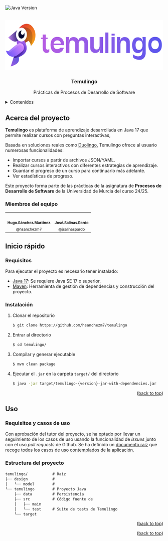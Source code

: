 <!-- PROJECT SHIELDS -->
![Java Version](https://img.shields.io/badge/java-17-orange)

<!-- PROJECT LOGO -->
<br />
<div align="center">

  <img src="temulingo/src/main/resources/media/banner.png" alt="Logo Temulingo" width="640" height="160">

  <h3 align="center">Temulingo</h3>

  <p align="center">
    Prácticas de Procesos de Desarrollo de Software
    <br />
  </p>
</div>

<!-- TABLE OF CONTENTS -->
<details>
  <summary>Contenidos</summary>
  <ol>
    <li>
      <a href="#acerca-del-proyecto">Acerca del proyecto</a>
      <ul>
        <li><a href="#miembros-del-equipo">Miembros del equipo</a></li>
      </ul>
    </li>
    <li>
      <a href="#inicio-rápido">Inicio rápido</a>
      <ul>
        <li><a href="#requisitos">Requisitos</a></li>
        <li><a href="#instalación">Instalación</a></li>
      </ul>
    </li>
    <li><a href="#uso">Uso</a></li>
    <li><a href="#documentación">Documentación</a></li>
  </ol>
</details>

<!-- ABOUT THE PROJECT -->
## Acerca del proyecto

**Temulingo** es plataforma de aprendizaje desarrollada en Java 17 que permite realizar cursos con preguntas interactivas, 

Basada en soluciones reales como [Duolingo](https://duolingo.com/), Temulingo ofrece al usuario numerosas funcionalidades:

- Importar cursos a partir de archivos JSON/YAML.
- Realizar cursos interactivos con diferentes estrategias de aprendizaje.
- Guardar el progreso de un curso para continuarlo más adelante.
- Ver estadísticas de progreso.

Este proyecto forma parte de las prácticas de la asignatura de **Procesos de Desarrollo de Software** de la Universidad de Murcia del curso 24/25.

### Miembros del equipo

<table align="center">
  <tr>
    <td align="center"><a href="https://github.com/hsanchezm7"><img src="https://avatars.githubusercontent.com/u/61797804" width="140px;" alt=""/><br /><sub><b>Hugo Sánchez Martínez</b></sub><br /><sub>@hsanchezm7</sub></a></td>
    <td align="center"><a href="https://github.com/jsalinaspardo"><img src="https://avatars.githubusercontent.com/u/167551603" width="140px;" alt=""/><br /><sub><b>José Salinas Pardo</b></sub><br /><sub>@jsalinaspardo</ sub></a></td>
  </tr>
</table>


<!-- GETTING STARTED -->
## Inicio rápido

### Requisitos

Para ejecutar el proyecto es necesario tener instalado:

* [Java 17](https://www.oracle.com/java/technologies/javase/jdk17-archive-downloads.html): Se requiere Java SE 17 o superior.
* [Maven](https://maven.apache.org/download.cgi): Herramienta de gestión de dependencias y construcción del proyecto.

### Instalación

1. Clonar el repositorio
   ```sh
   $ git clone https://github.com/hsanchezm7/temulingo
   ```
2. Entrar al directorio
   ```sh
   $ cd temulingo/
   ```
3. Compilar y generar ejecutable
   ```sh
   $ mvn clean package
   ```
4. Ejecutar el `.jar` en la carpeta `target/` del directorio
   ```sh
   $ java -jar target/temulingo-{version}-jar-with-dependencies.jar
   ```
<p align="right">(<a href="#readme-top">back to top</a>)</p>

<!-- USAGE EXAMPLES -->
## Uso

### Requisitos y casos de uso

Con aprobación del tutor del proyecto, se ha optado por llevar un seguimiento de los casos de uso usando la funcionalidad de _issues_ junto con el uso _pull requests_ de Github. Se ha definido un [documento raíz](https://github.com/hsanchezm7/temulingo/issues/9) que recoge todos los casos de uso contemplados de la aplicación.

### Estructura del proyecto

```
temulingo/           # Raíz
├── design           #
│   └── model        #
└── temulingo        # Proyecto Java
    ├── data         # Persistencia
    ├── src          # Código fuente de 
    │   ├── main
    │   └── test     # Suite de tests de Temulingo
    └── target
```


<p align="right">(<a href="#readme-top">back to top</a>)</p>

<!-- ACKNOWLEDGMENTS -->


<p align="right">(<a href="#readme-top">back to top</a>)</p>
